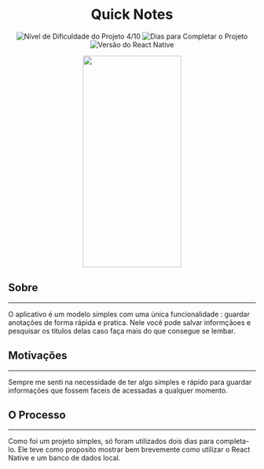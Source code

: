 <h1 align="center"> Quick Notes </h1>


<div align="center">

![Nível de Dificuldade do Projeto 4/10](https://img.shields.io/badge/App%20Level-4%2F10-blue)
![Dias para Completar o Projeto](https://img.shields.io/badge/Days-2-blue)
![Versão do React Native](https://img.shields.io/badge/React%20Version-64.0-blue)


<img src="./doc/img/Quick%20Notes%20Gif.gif" width="200" height="430"/>

</div>


## Sobre

---

O aplicativo é um modelo simples com uma única funcionalidade : guardar anotações de forma rápida e pratica. Nele você pode salvar informçãoes e pesquisar os titulos delas caso faça mais do que consegue se lembar.


## Motivações

---

Sempre me senti na necessidade de ter algo simples e rápido para guardar informações que fossem faceis de acessadas a qualquer momento.

## O Processo

---

Como foi um projeto simples, só foram utilizados dois dias para completa-lo. Ele teve como proposito mostrar bem brevemente como utilizar o React Native e um banco de dados local.
